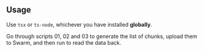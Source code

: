 ## Usage

Use `tsx` or `ts-node`, whichever you have installed **globally**.

Go through scripts 01, 02 and 03 to generate the list of chunks, upload them to Swarm, and then run to read the data back.
